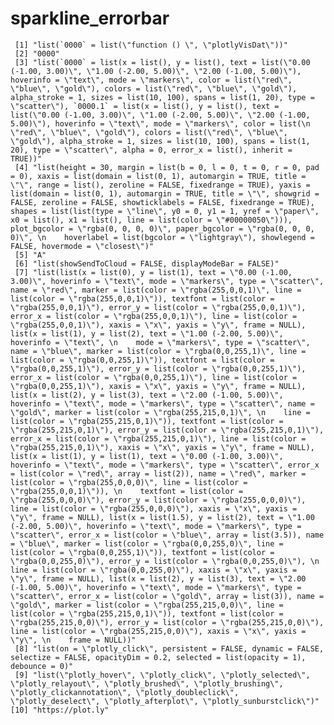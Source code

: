 # sparkline_errorbar

     [1] "list(`0000` = list(\"function () \", \"plotlyVisDat\"))"                                                                                                                                                                                                                                                                                                                                                                                                                                                                                                                                                                                                                                                                                                                                                                                                                                                                                                                                                                                                                                                                                                                                                                                                                                                                                                                                                                                                                                                                                                                                                                                                                                                                                                                                                                                                                                                                                                                                                                                                                                                                                                                                                                                                                                                                                                                                                                                                                                                                                                                                                                                                                                                                                                                                                                                                                                
     [2] "0000"                                                                                                                                                                                                                                                                                                                                                                                                                                                                                                                                                                                                                                                                                                                                                                                                                                                                                                                                                                                                                                                                                                                                                                                                                                                                                                                                                                                                                                                                                                                                                                                                                                                                                                                                                                                                                                                                                                                                                                                                                                                                                                                                                                                                                                                                                                                                                                                                                                                                                                                                                                                                                                                                                                                                                                                                                                                                                   
     [3] "list(`0000` = list(x = list(), y = list(), text = list(\"0.00 (-1.00, 3.00)\", \"1.00 (-2.00, 5.00)\", \"2.00 (-1.00, 5.00)\"), hoverinfo = \"text\", mode = \"markers\", color = list(\"red\", \"blue\", \"gold\"), colors = list(\"red\", \"blue\", \"gold\"), alpha_stroke = 1, sizes = list(10, 100), spans = list(1, 20), type = \"scatter\"), `0000.1` = list(x = list(), y = list(), text = list(\"0.00 (-1.00, 3.00)\", \"1.00 (-2.00, 5.00)\", \"2.00 (-1.00, 5.00)\"), hoverinfo = \"text\", mode = \"markers\", color = list(\n    \"red\", \"blue\", \"gold\"), colors = list(\"red\", \"blue\", \"gold\"), alpha_stroke = 1, sizes = list(10, 100), spans = list(1, 20), type = \"scatter\", alpha = 0, error_x = list(), inherit = TRUE))"                                                                                                                                                                                                                                                                                                                                                                                                                                                                                                                                                                                                                                                                                                                                                                                                                                                                                                                                                                                                                                                                                                                                                                                                                                                                                                                                                                                                                                                                                                                                                                                                                                                                                                                                                                                                                                                                                                                                                                                                                                                                                                                                
     [4] "list(height = 30, margin = list(b = 0, l = 0, t = 0, r = 0, pad = 0), xaxis = list(domain = list(0, 1), automargin = TRUE, title = \"\", range = list(), zeroline = FALSE, fixedrange = TRUE), yaxis = list(domain = list(0, 1), automargin = TRUE, title = \"\", showgrid = FALSE, zeroline = FALSE, showticklabels = FALSE, fixedrange = TRUE), shapes = list(list(type = \"line\", y0 = 0, y1 = 1, yref = \"paper\", x0 = list(), x1 = list(), line = list(color = \"#00000050\"))), plot_bgcolor = \"rgba(0, 0, 0, 0)\", paper_bgcolor = \"rgba(0, 0, 0, 0)\", \n    hoverlabel = list(bgcolor = \"lightgray\"), showlegend = FALSE, hovermode = \"closest\")"                                                                                                                                                                                                                                                                                                                                                                                                                                                                                                                                                                                                                                                                                                                                                                                                                                                                                                                                                                                                                                                                                                                                                                                                                                                                                                                                                                                                                                                                                                                                                                                                                                                                                                                                                                                                                                                                                                                                                                                                                                                                                                                                                                                                                      
     [5] "A"                                                                                                                                                                                                                                                                                                                                                                                                                                                                                                                                                                                                                                                                                                                                                                                                                                                                                                                                                                                                                                                                                                                                                                                                                                                                                                                                                                                                                                                                                                                                                                                                                                                                                                                                                                                                                                                                                                                                                                                                                                                                                                                                                                                                                                                                                                                                                                                                                                                                                                                                                                                                                                                                                                                                                                                                                                                                                      
     [6] "list(showSendToCloud = FALSE, displayModeBar = FALSE)"                                                                                                                                                                                                                                                                                                                                                                                                                                                                                                                                                                                                                                                                                                                                                                                                                                                                                                                                                                                                                                                                                                                                                                                                                                                                                                                                                                                                                                                                                                                                                                                                                                                                                                                                                                                                                                                                                                                                                                                                                                                                                                                                                                                                                                                                                                                                                                                                                                                                                                                                                                                                                                                                                                                                                                                                                                  
     [7] "list(list(x = list(0), y = list(1), text = \"0.00 (-1.00, 3.00)\", hoverinfo = \"text\", mode = \"markers\", type = \"scatter\", name = \"red\", marker = list(color = \"rgba(255,0,0,1)\", line = list(color = \"rgba(255,0,0,1)\")), textfont = list(color = \"rgba(255,0,0,1)\"), error_y = list(color = \"rgba(255,0,0,1)\"), error_x = list(color = \"rgba(255,0,0,1)\"), line = list(color = \"rgba(255,0,0,1)\"), xaxis = \"x\", yaxis = \"y\", frame = NULL), list(x = list(1), y = list(2), text = \"1.00 (-2.00, 5.00)\", hoverinfo = \"text\", \n    mode = \"markers\", type = \"scatter\", name = \"blue\", marker = list(color = \"rgba(0,0,255,1)\", line = list(color = \"rgba(0,0,255,1)\")), textfont = list(color = \"rgba(0,0,255,1)\"), error_y = list(color = \"rgba(0,0,255,1)\"), error_x = list(color = \"rgba(0,0,255,1)\"), line = list(color = \"rgba(0,0,255,1)\"), xaxis = \"x\", yaxis = \"y\", frame = NULL), list(x = list(2), y = list(3), text = \"2.00 (-1.00, 5.00)\", hoverinfo = \"text\", mode = \"markers\", type = \"scatter\", name = \"gold\", marker = list(color = \"rgba(255,215,0,1)\", \n    line = list(color = \"rgba(255,215,0,1)\")), textfont = list(color = \"rgba(255,215,0,1)\"), error_y = list(color = \"rgba(255,215,0,1)\"), error_x = list(color = \"rgba(255,215,0,1)\"), line = list(color = \"rgba(255,215,0,1)\"), xaxis = \"x\", yaxis = \"y\", frame = NULL), list(x = list(1), y = list(1), text = \"0.00 (-1.00, 3.00)\", hoverinfo = \"text\", mode = \"markers\", type = \"scatter\", error_x = list(color = \"red\", array = list(2)), name = \"red\", marker = list(color = \"rgba(255,0,0,0)\", line = list(color = \"rgba(255,0,0,1)\")), \n    textfont = list(color = \"rgba(255,0,0,0)\"), error_y = list(color = \"rgba(255,0,0,0)\"), line = list(color = \"rgba(255,0,0,0)\"), xaxis = \"x\", yaxis = \"y\", frame = NULL), list(x = list(1.5), y = list(2), text = \"1.00 (-2.00, 5.00)\", hoverinfo = \"text\", mode = \"markers\", type = \"scatter\", error_x = list(color = \"blue\", array = list(3.5)), name = \"blue\", marker = list(color = \"rgba(0,0,255,0)\", line = list(color = \"rgba(0,0,255,1)\")), textfont = list(color = \"rgba(0,0,255,0)\"), error_y = list(color = \"rgba(0,0,255,0)\"), \n    line = list(color = \"rgba(0,0,255,0)\"), xaxis = \"x\", yaxis = \"y\", frame = NULL), list(x = list(2), y = list(3), text = \"2.00 (-1.00, 5.00)\", hoverinfo = \"text\", mode = \"markers\", type = \"scatter\", error_x = list(color = \"gold\", array = list(3)), name = \"gold\", marker = list(color = \"rgba(255,215,0,0)\", line = list(color = \"rgba(255,215,0,1)\")), textfont = list(color = \"rgba(255,215,0,0)\"), error_y = list(color = \"rgba(255,215,0,0)\"), line = list(color = \"rgba(255,215,0,0)\"), xaxis = \"x\", yaxis = \"y\", \n    frame = NULL))"
     [8] "list(on = \"plotly_click\", persistent = FALSE, dynamic = FALSE, selectize = FALSE, opacityDim = 0.2, selected = list(opacity = 1), debounce = 0)"                                                                                                                                                                                                                                                                                                                                                                                                                                                                                                                                                                                                                                                                                                                                                                                                                                                                                                                                                                                                                                                                                                                                                                                                                                                                                                                                                                                                                                                                                                                                                                                                                                                                                                                                                                                                                                                                                                                                                                                                                                                                                                                                                                                                                                                                                                                                                                                                                                                                                                                                                                                                                                                                                                                                      
     [9] "list(\"plotly_hover\", \"plotly_click\", \"plotly_selected\", \"plotly_relayout\", \"plotly_brushed\", \"plotly_brushing\", \"plotly_clickannotation\", \"plotly_doubleclick\", \"plotly_deselect\", \"plotly_afterplot\", \"plotly_sunburstclick\")"                                                                                                                                                                                                                                                                                                                                                                                                                                                                                                                                                                                                                                                                                                                                                                                                                                                                                                                                                                                                                                                                                                                                                                                                                                                                                                                                                                                                                                                                                                                                                                                                                                                                                                                                                                                                                                                                                                                                                                                                                                                                                                                                                                                                                                                                                                                                                                                                                                                                                                                                                                                                                                   
    [10] "https://plot.ly"                                                                                                                                                                                                                                                                                                                                                                                                                                                                                                                                                                                                                                                                                                                                                                                                                                                                                                                                                                                                                                                                                                                                                                                                                                                                                                                                                                                                                                                                                                                                                                                                                                                                                                                                                                                                                                                                                                                                                                                                                                                                                                                                                                                                                                                                                                                                                                                                                                                                                                                                                                                                                                                                                                                                                                                                                                                                        

